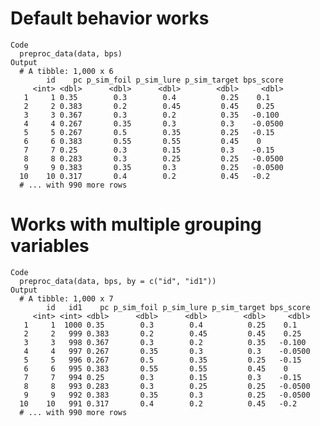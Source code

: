 # Default behavior works

    Code
      preproc_data(data, bps)
    Output
      # A tibble: 1,000 x 6
            id    pc p_sim_foil p_sim_lure p_sim_target bps_score
         <int> <dbl>      <dbl>      <dbl>        <dbl>     <dbl>
       1     1 0.35        0.3        0.4          0.25    0.1   
       2     2 0.383       0.2        0.45         0.45    0.25  
       3     3 0.367       0.3        0.2          0.35   -0.100 
       4     4 0.267       0.35       0.3          0.3    -0.0500
       5     5 0.267       0.5        0.35         0.25   -0.15  
       6     6 0.383       0.55       0.55         0.45    0     
       7     7 0.25        0.3        0.15         0.3    -0.15  
       8     8 0.283       0.3        0.25         0.25   -0.0500
       9     9 0.383       0.35       0.3          0.25   -0.0500
      10    10 0.317       0.4        0.2          0.45   -0.2   
      # ... with 990 more rows

# Works with multiple grouping variables

    Code
      preproc_data(data, bps, by = c("id", "id1"))
    Output
      # A tibble: 1,000 x 7
            id   id1    pc p_sim_foil p_sim_lure p_sim_target bps_score
         <int> <int> <dbl>      <dbl>      <dbl>        <dbl>     <dbl>
       1     1  1000 0.35        0.3        0.4          0.25    0.1   
       2     2   999 0.383       0.2        0.45         0.45    0.25  
       3     3   998 0.367       0.3        0.2          0.35   -0.100 
       4     4   997 0.267       0.35       0.3          0.3    -0.0500
       5     5   996 0.267       0.5        0.35         0.25   -0.15  
       6     6   995 0.383       0.55       0.55         0.45    0     
       7     7   994 0.25        0.3        0.15         0.3    -0.15  
       8     8   993 0.283       0.3        0.25         0.25   -0.0500
       9     9   992 0.383       0.35       0.3          0.25   -0.0500
      10    10   991 0.317       0.4        0.2          0.45   -0.2   
      # ... with 990 more rows

